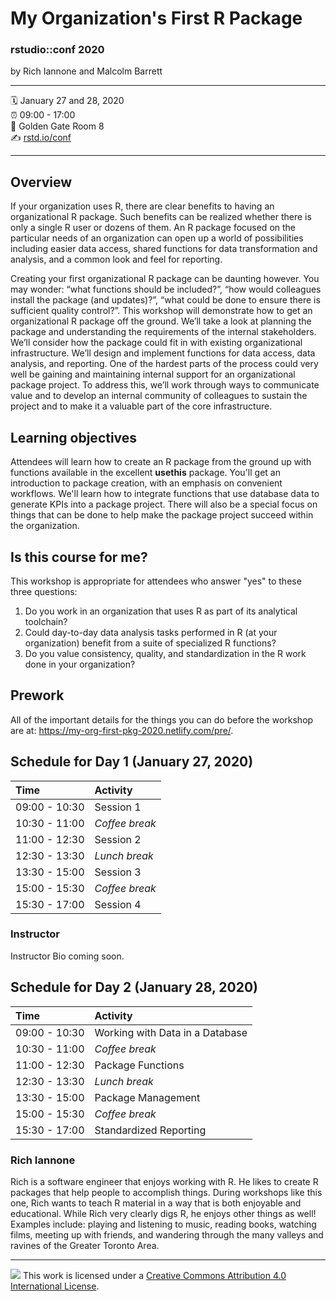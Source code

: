My Organization's First R Package
================

### rstudio::conf 2020

by Rich Iannone and Malcolm Barrett

-----

:spiral_calendar: January 27 and 28, 2020  
:alarm_clock:     09:00 - 17:00  
:hotel:           Golden Gate Room 8  
:writing_hand:    [rstd.io/conf](http://rstd.io/conf)

-----

## Overview

If your organization uses R, there are clear benefits to having an organizational R package. Such benefits can be realized whether there is only a single R user or dozens of them. An R package focused on the particular needs of an organization can open up a world of possibilities including easier data access, shared functions for data transformation and analysis, and a common look and feel for reporting.

Creating your first organizational R package can be daunting however. You may wonder: “what functions should be included?”, “how would colleagues install the package (and updates)?”, “what could be done to ensure there is sufficient quality control?”. This workshop will demonstrate how to get an organizational R package off the ground. We’ll take a look at planning the package and understanding the requirements of the internal stakeholders. We’ll consider how the package could fit in with existing organizational infrastructure. We’ll design and implement functions for data access, data analysis, and reporting. One of the hardest parts of the process could very well be gaining and maintaining internal support for an organizational package project. To address this, we’ll work through ways to communicate value and to develop an internal community of colleagues to sustain the project and to make it a valuable part of the core infrastructure.

## Learning objectives

Attendees will learn how to create an R package from the ground up with functions available in the excellent **usethis** package. You'll get an introduction to package creation, with an emphasis on convenient workflows. We'll learn how to integrate functions that use database data to generate KPIs into a package project. There will also be a special focus on things that can be done to help make the package project succeed within the organization.

## Is this course for me?

This workshop is appropriate for attendees who answer "yes" to these three questions: 

1. Do you work in an organization that uses R as part of its analytical toolchain? 
2. Could day-to-day data analysis tasks performed in R (at your organization) benefit from a suite of specialized R functions? 
3. Do you value consistency, quality, and standardization in the R work done in your organization?

## Prework

All of the important details for the things you can do before the workshop are at: https://my-org-first-pkg-2020.netlify.com/pre/.

## Schedule for Day 1 (January 27, 2020)

| Time          | Activity         |
| :------------ | :--------------- |
| 09:00 - 10:30 | Session 1        |
| 10:30 - 11:00 | *Coffee break*   |
| 11:00 - 12:30 | Session 2        |
| 12:30 - 13:30 | *Lunch break*    |
| 13:30 - 15:00 | Session 3        |
| 15:00 - 15:30 | *Coffee break*   |
| 15:30 - 17:00 | Session 4        |

### Instructor

Instructor Bio coming soon.

## Schedule for Day 2 (January 28, 2020)

| Time          | Activity                        |
| :------------ | :------------------------------ |
| 09:00 - 10:30 | Working with Data in a Database |
| 10:30 - 11:00 | *Coffee break*                  |
| 11:00 - 12:30 | Package Functions               |
| 12:30 - 13:30 | *Lunch break*                   |
| 13:30 - 15:00 | Package Management              |
| 15:00 - 15:30 | *Coffee break*                  |
| 15:30 - 17:00 | Standardized Reporting          |

### Rich Iannone

Rich is a software engineer that enjoys working with R. He likes to create R packages that help people to accomplish things. During workshops like this one, Rich wants to teach R material in a way that is both enjoyable and educational. While Rich very clearly digs R, he enjoys other things as well! Examples include: playing and listening to music, reading books, watching films, meeting up with friends, and wandering through the many valleys and ravines of the Greater Toronto Area.

-----

![](https://i.creativecommons.org/l/by/4.0/88x31.png) This work is
licensed under a [Creative Commons Attribution 4.0 International
License](https://creativecommons.org/licenses/by/4.0/).
